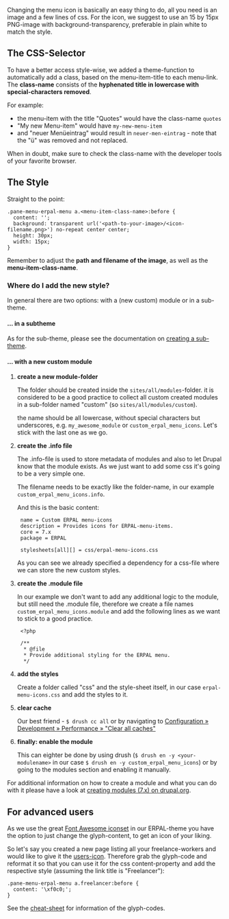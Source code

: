Changing the menu icon is basically an easy thing to do, all you need is an image and a few lines of css.
For the icon, we suggest to use an 15 by 15px PNG-image with background-transparency, preferable in plain white to 
match the style.


## The CSS-Selector
To have a better access style-wise, we added a theme-function to automatically add a class, based on the 
menu-item-title to each menu-link.
The **class-name** consists of the **hyphenated title in lowercase with special-characters removed**.

For example:

  - the menu-item with the title "Quotes" would have the class-name `quotes`
  - "My new Menu-item" would have `my-new-menu-item`
  - and "neuer Menüeintrag" would result in `neuer-men-eintrag` - note that the "ü" was removed and not replaced.
  
When in doubt, make sure to check the class-name with the developer tools of your favorite browser.


## The Style
Straight to the point:

    .pane-menu-erpal-menu a.<menu-item-class-name>:before {
      content: '';
      background: transparent url('<path-to-your-image>/<icon-filename.png>') no-repeat center center;
      height: 30px;
      width: 15px;
    }
    
Remember to adjust the **path and filename of the image**, as well as the **menu-item-class-name**.


### Where do I add the new style?
In general there are two options: with a (new custom) module or in a sub-theme.


#### ... in a subtheme
As for the sub-theme, please see the documentation on [creating a sub-theme](subtheme.md#21-info-file).


#### ... with a new custom module

1. **create a new module-folder**
  
    The folder should be created inside the `sites/all/modules`-folder. it is considered to be a good practice to 
    collect all custom created modules in a sub-folder named "custom" (so `sites/all/modules/custom`).
    
    the name should be all lowercase, without special characters but underscores, e.g. `my_awesome_module` or 
    `custom_erpal_menu_icons`. Let's stick with the last one as we go.
    
1. **create the .info file**
  
    The .info-file is used to store metadata of modules and also to let Drupal know that the module exists. As we 
    just want to add some css it's going to be a very simple one.
    
    The filename needs to be exactly like the folder-name, in our example `custom_erpal_menu_icons.info`.
  
    And this is the basic content:
  
        name = Custom ERPAL menu-icons
        description = Provides icons for ERPAL-menu-items.
        core = 7.x
        package = ERPAL
        
        stylesheets[all][] = css/erpal-menu-icons.css
        
    As you can see we already specified a dependency for a css-file where we can store the new custom styles.
        
1. **create the .module file**

    In our example we don't want to add any additional logic to the module, but still need the .module file, 
    therefore we create a file names `custom_erpal_menu_icons.module` and add the following lines as we want to stick
    to a good practice.
    
        <?php
        
        /**
         * @file
         * Provide additional styling for the ERPAL menu.
         */



1. **add the styles**
    
    Create a folder called "css" and the style-sheet itself, in our case `erpal-menu-icons.css` and add the styles to
     it.


1. **clear cache**

    Our best friend - `$ drush cc all` or by navigating to [Configuration » Development » Performance » "Clear all caches"](https://www.drupal.org/documentation/clearing-rebuilding-cache)
    
    
1. **finally: enable the module**

    This can eighter be done by using drush (`$ drush en -y <your-modulename>` in our case
    `$ drush en -y custom_erpal_menu_icons`) or by going to the modules section and enabling it manually.
    

For additional information on how to create a module and what you can do with it please have a look at 
[creating modules (7.x) on drupal.org](https://www.drupal.org/developing/modules/7).


## For advanced users
As we use the great [Font Awesome iconset](http://fortawesome.github.io/Font-Awesome) in our ERPAL-theme you have the
 option to just change the glyph-content, to get an icon of your liking.

So let's say you created a new page listing all your freelance-workers and would like to give it the [users-icon](http://fortawesome.github.io/Font-Awesome/icon/users/). Therefore grab the glyph-code and reformat it so that 
you can use it for the css content-property and add the respective style (assuming the link title is "Freelancer"):

    .pane-menu-erpal-menu a.freelancer:before {
      content: '\xf0c0;';
    }

See the [cheat-sheet](http://fortawesome.github.io/Font-Awesome/cheatsheet/) for information of the glyph-codes.